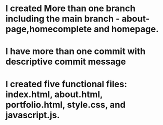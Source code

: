 # I created  More than one branch including the main branch - about-page,homecomplete and homepage.
# I have more than one commit with descriptive commit message
# I created five functional files: index.html, about.html, portfolio.html, style.css, and javascript.js.
